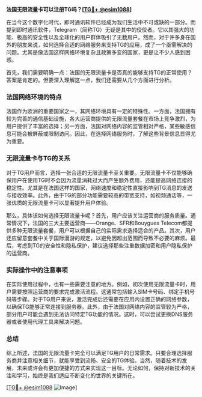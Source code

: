 **法国无限流量卡可以注册TG吗？[[TG💪+ @esim1088](https://t.me/s/esim1088)]**

在当今这个数字化时代，即时通讯软件已经成为我们生活中不可或缺的一部分。而提到即时通讯软件，Telegram（简称TG）无疑是其中的佼佼者。它以其强大的功能、极高的安全性以及全球化的用户群体吸引了无数用户。然而，对于许多身在国外的朋友来说，如何选择合适的网络服务来支持TG的应用，成了一个亟需解决的问题。尤其是像法国这样网络环境复杂且政策多变的国家，更是让不少人感到困惑。

首先，我们需要明确一点：法国的无限流量卡是否真的能够支持TG的正常使用？答案是肯定的。但要深入理解这一点，我们还需要从几个方面进行分析。

### 法国网络环境的特点

法国作为欧洲的重要国家之一，其网络环境具有一定的特殊性。一方面，法国拥有较为完善的通信基础设施，各大运营商提供的无限流量套餐在市场上竞争激烈，为用户提供了丰富的选择；另一方面，法国对网络内容的监管相对严格，某些敏感信息可能会被屏蔽或限制访问。因此，在选择网络服务时，了解这些背景信息显得尤为重要。

### 无限流量卡与TG的关系

对于TG用户而言，选择一张合适的无限流量卡至关重要。无限流量卡不仅能够确保用户在使用TG时不会因为流量消耗过大而产生额外费用，还能提高网络连接的稳定性。尤其是在法国这样的国家，网络速度和稳定性直接影响到TG消息的发送与接收效率。此外，由于TG的部分功能需要较高的带宽支持，如视频通话等，一张优质的无限流量卡可以显著提升用户体验。

那么，具体该如何选择无限流量卡呢？首先，用户应该关注运营商的服务质量。通常情况下，法国的三大主要运营商——Orange、SFR和Bouygues Telecom都提供多种无限流量套餐，用户可以根据自己的实际需求选择适合的产品。其次，用户还应留意套餐中关于国际漫游的规定，以避免因超出范围而导致不必要的麻烦。最后，考虑到TG的安全性和隐私保护，建议选择那些注重数据加密和用户隐私保护的运营商。

### 实际操作中的注意事项

在实际使用过程中，也有一些需要注意的地方。例如，初次使用无限流量卡时，用户需要按照运营商的要求完成激活流程。这通常包括输入SIM卡号码、绑定手机号码等步骤。对于TG用户来说，激活完成后还需要在应用内设置正确的网络参数，以确保TG能够正常连接到服务器。此外，由于法国对网络内容的监管较为严格，部分用户可能会遇到无法访问特定TG功能的情况。这时，可以尝试更换DNS服务器或者使用代理工具来解决问题。

### 总结

综上所述，法国的无限流量卡完全可以满足TG用户的日常需求。只要合理选择服务商并注意相关细节，就能享受到流畅、安全的TG体验。当然，随着技术的发展，未来或许会有更加便捷的方式来实现这一目标。无论如何，保持对新技术的关注和学习，始终是我们适应不断变化的世界的关键所在。

[[TG💪+ @esim1088](https://t.me/s/esim1088) ![Image](https://i.postimg.cc/4NQfJmqS/Snipaste-2025-05-13-00-14-12.png)]